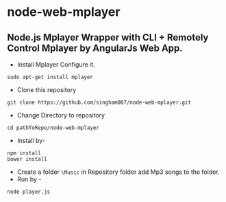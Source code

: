 # node-web-mplayer
## Node.js Mplayer Wrapper with CLI + Remotely Control Mplayer by AngularJs Web App.
* Install Mplayer Configure it.
```
sudo apt-get install mplayer
```
* Clone this repository
```
git clone https://github.com/singham007/node-web-mplayer.git
```
* Change Directory to repository 
```
cd pathToRepo/node-web-mplayer
```
* Install by-
```
npm install
bower install
```
* Create a folder `\Music` in Repository folder add Mp3 songs to the folder.
* Run by -
```
node player.js
```

